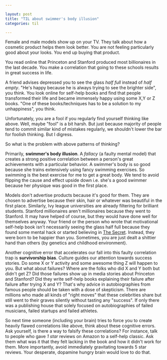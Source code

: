 ```yaml
---

layout: post
title: "TIL about swimmer's body illusion"
categories: til

---
```


Female and male models show up on your TV. They talk about how a cosmetic product helps them look better. You are not feeling particularly good about your looks. You end up buying that product. 

You read online that Princeton and Stanford produced most billionaires in the last decade. You make a correlation that going to these schools results in great success in life. 

A friend advises depressed you to see the glass *half full* instead of *half empty*. "He's happy because he is always trying to see the brighter side", you think. You look online for self-help books and find that people transformed their life and became immensely happy using some X,Y or Z books. "One of these books/techniques has to be a solution to my unhappiness", you think. 

Unfortunately, you are a fool if you regularly find yourself thinking like above. Well, maybe "fool" is a bit harsh. But just because majority of people tend to commit similar kind of mistakes regularly, we shouldn't lower the bar for foolish thinking. But I digress.

So what is the problem with above patterns of thinking? 

Primarily, **swimmer's body illusion**. A *fallacy* (a faulty mental model) that creates a strong positive correlation between a person's great achievements with a particular behavior. A swimmer's body is so good because she trains extensively using fancy swimming exercises. So swimming is the best exercise for me to get a great body. We tend to avoid flipping the cause and effect upside down i.e.  she's a good swimmer because her physique was good in the first place. 

Models don't advertise products because it's good for them. They are chosen to advertise because their skin, hair or whatever was beautiful in the first place. Similarly, Ivy league universities are already filtering for brilliant students. Stanford millionaires aren't millionaires because they went to Stanford. It may have helped of course, but they would have done well for themselves anyway. Your friend or the person who wrote that motivational self-help book isn't necessarily seeing the glass half full because they found some mental hack or started believing in [The Secret](https://en.wikipedia.org/wiki/The_Secret_(book)). Instead, they were born to be happier than you. Sometimes, you are just dealt a shittier hand than others (by genetics and childhood environment). 

Another cognitive error that accelerates our fall into this faulty correlation trap is **survivorship bias**. Culture guides our attention towards success stories. Do some X or Y activity and some awesome thing Z will happen to you. But what about failures? Where are the folks who did X and Y both but didn't get Z? Did those failures show up in media stories about Princeton and Stanford? Did they write self-help books explaining their failure after failure after trying X and Y? That's why advice in autobiographies from famous people should be taken with a dose of skepticism. There are millions who made all kinds of "right moves" that these celebrities share but still went to their graves silently without tasting any "success". If only there was a publishing house that solely focused on autobiographies of failed musicians, failed startups and failed athletes. 

So next time someone (including your brain) tries to force you to create heavily flawed correlations like above, think about these cognitive errors. Ask yourself, is there a way to falsify these correlations? For instance, talk to people who gave *1 star* reviews on Amazon to a self-help classic. Ask them what was it that they felt lacking in the book and how it didn't work for them. More importantly, avoid immediately gravitating towards 5 star reviews. Your desperate, dopamine hungry brain would love to do that. 

